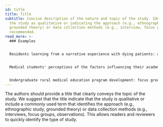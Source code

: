 ```yaml
---
id: title
title: Title
subtitle: Concise description of the nature and topic of the study. Identifying
  the study as qualitative or indicating the approach (e.g., ethnography,
  grounded theory) or data collection methods (e.g., interview, focus group) is
  recommended.
read_more: >-
  ### Examples


  Residents learning from a narrative experience with dying patients: a qualitative study.


  Medical students' perceptions of the factors influencing their academic performance: an exploratory interview study with high-achieving and re-sitting medical students.


  Undergraduate rural medical education program development: focus group consultation with the NRHA Rural Medical Educators Group.
---
```

The authors should provide a title that clearly conveys the topic of the study. We suggest that the title indicate that the study is qualitative or include a commonly used term that identifies the approach (e.g., ethnographic study, grounded theory) or data collection methods (e.g., interviews, focus groups, observations). This allows readers and reviewers to quickly identify the type of study.